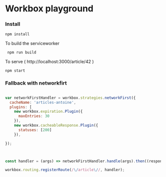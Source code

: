 # Workbox playground 


### Install 

``` npm install ```

To build the serviceworker

``` npm run build```

To serve ( http://localhost:3000/article/42 )

``` npm start ```


### Fallback with networkfirt

```JavaScript 

var networkFirstHandler = workbox.strategies.networkFirst({
  cacheName: 'articles-antoine',
  plugins: [
    new workbox.expiration.Plugin({
      maxEntries: 30
    }),
    new workbox.cacheableResponse.Plugin({
      statuses: [200]
    }),

});



const handler = (args) => networkFirstHandler.handle(args).then((response) => (!response) ? caches.match('/offline/') : response);

workbox.routing.registerRoute(/\/article\//, handler);


```


